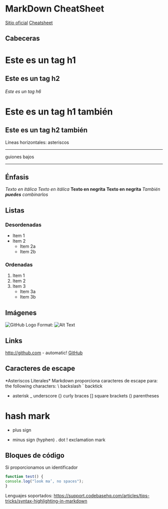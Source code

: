 # MarkDown CheatSheet

[Sitio oficial](https://daringfireball.net/projects/markdown)
[Cheatsheet](https://github.com/adam-p/markdown-here/wiki/Markdown-Cheatsheet)

## Cabeceras

# Este es un tag h1
## Este es un tag h2
###### Este es un tag h6
Este es un tag h1 también
=========================
Este es un tag h2 también
-------------------------
Líneas horizontales:
asteriscos
***
guiones bajos
___

## Énfasis
*Texto en itálica*
_Texto en itálica_
**Texto en negrita**
__Texto en negrita__
*También **puedes** combinarlos*

## Listas
### Desordenadas
* Item 1
* Item 2
	* Item 2a
	* Item 2b
### Ordenadas
1. Item 1
2. Item 2
3. Item 3
	* Item 3a
	* Item 3b

## Imágenes
![GitHub Logo](/images/logo.png)
Format: ![Alt Text](url)

## Links
http://github.com - automatic!
[GitHub](http://github.com)

## Caracteres de escape
\*Asteriscos Literales\*
Markdown proporciona caracteres de escape para:
the following characters:
\ backslash
` backtick
* asterisk
_ underscore
{} curly braces
[] square brackets
() parentheses
# hash mark
+ plus sign
- minus sign (hyphen)
. dot
! exclamation mark

## Bloques de código
Si proporcionamos un identificador 
```javascript
function test() {
console.log("look ma’, no spaces");
}
```

Lenguajes soportados: https://support.codebasehq.com/articles/tips-tricks/syntax-highlighting-in-markdown